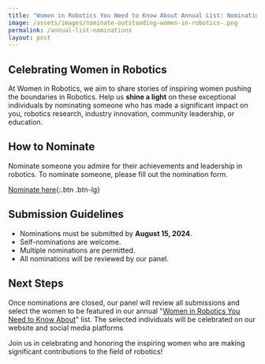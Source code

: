 ```yaml
---
title: "Women in Robotics You Need to Know About Annual List: Nominations"
image: /assets/images/nominate-outstanding-women-in-robotics-.png
permalink: /annual-list-nominations
layout: post
---
```

## Celebrating Women in Robotics

At Women in Robotics, we aim to share stories of inspiring women pushing the boundaries in Robotics.  Help us **shine a light** on these exceptional individuals by nominating someone who has made a significant impact on you, robotics research, industry innovation, community leadership, or education.

## How to Nominate

Nominate someone you admire for their achievements and leadership in robotics.  To nominate someone, please fill out the nomination form.

[Nominate here](/wir-list-nominee){:.btn .btn-lg}

## Submission Guidelines

- Nominations must be submitted by **August 15, 2024**.
- Self-nominations are welcome.
- Multiple nominations are permitted.
- All nominations will be reviewed by our panel.

## Next Steps

Once nominations are closed, our panel will review all submissions and select the women to be featured in our annual "[Women in Robotics You Need to Know About](/annual-list)" list.  The selected individuals will be celebrated on our website and social media platforms

Join us in celebrating and honoring the inspiring women who are making significant contributions to the field of robotics!

